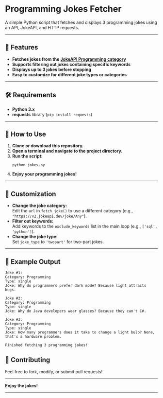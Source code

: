 # Programming Jokes Fetcher

A simple Python script that fetches and displays 3 programming jokes using an API, JokeAPI, and HTTP requests.

---

## 🎯 Features

- **Fetches jokes from the [JokeAPI Programming category](https://v2.jokeapi.dev/)**
- **Supports filtering out jokes containing specific keywords**
- **Displays up to 3 jokes before stopping**
- **Easy to customize for different joke types or categories**

---

## 🛠️ Requirements

- **Python 3.x**
- **requests** library (`pip install requests`)

---

## 🚀 How to Use

1. **Clone or download this repository.**
2. **Open a terminal and navigate to the project directory.**
3. **Run the script:**
   ```
   python jokes.py
   ```
4. **Enjoy your programming jokes!**

---

## 📝 Customization

- **Change the joke category:**  
  Edit the `url` in `fetch_joke()` to use a different category (e.g., `"https://v2.jokeapi.dev/joke/Any"`).
- **Filter out keywords:**  
  Add keywords to the `exclude_keywords` list in the main loop (e.g., `['sql', 'python']`).
- **Change the joke type:**  
  Set `joke_type` to `'twopart'` for two-part jokes.

---

## 📄 Example Output

```
Joke #1:
Category: Programming
Type: single
Joke: Why do programmers prefer dark mode? Because light attracts bugs.

Joke #2:
Category: Programming
Type: single
Joke: Why do Java developers wear glasses? Because they can't C#.

Joke #3:
Category: Programming
Type: single
Joke: How many programmers does it take to change a light bulb? None, that's a hardware problem.

Finished fetching 3 programming jokes!
```

## 🤝 Contributing

Feel free to fork, modify, or submit pull requests!

---

**Enjoy the jokes!**

---



